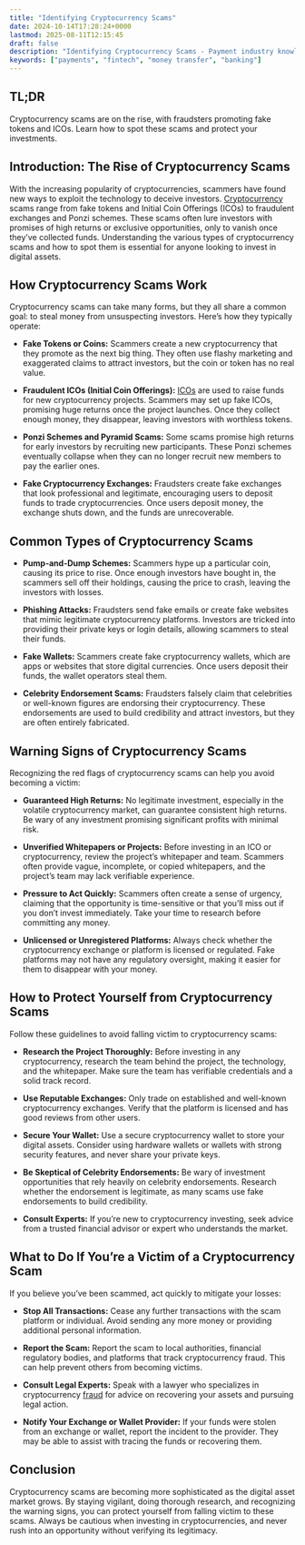 ```yaml
---
title: "Identifying Cryptocurrency Scams"
date: 2024-10-14T17:28:24+0000
lastmod: 2025-08-11T12:15:45
draft: false
description: "Identifying Cryptocurrency Scams - Payment industry knowledge and insights"
keywords: ["payments", "fintech", "money transfer", "banking"]
---
```


## TL;DR

Cryptocurrency scams are on the rise, with fraudsters promoting fake tokens and ICOs. Learn how to spot these scams and protect your investments.

## Introduction: The Rise of Cryptocurrency Scams

With the increasing popularity of cryptocurrencies, scammers have found new ways to exploit the technology to deceive investors. [Cryptocurrency](https://faisalkhanllc.xyz/resources/payments-wiki/c/cryptocurrency/) scams range from fake tokens and Initial Coin Offerings (ICOs) to fraudulent exchanges and Ponzi schemes. These scams often lure investors with promises of high returns or exclusive opportunities, only to vanish once they’ve collected funds. Understanding the various types of cryptocurrency scams and how to spot them is essential for anyone looking to invest in digital assets.

## How Cryptocurrency Scams Work

Cryptocurrency scams can take many forms, but they all share a common goal: to steal money from unsuspecting investors. Here’s how they typically operate:

- **Fake Tokens or Coins:** Scammers create a new cryptocurrency that they promote as the next big thing. They often use flashy marketing and exaggerated claims to attract investors, but the coin or token has no real value.

- **Fraudulent ICOs (Initial Coin Offerings):** [ICOs](https://faisalkhanllc.xyz/resources/payments-wiki/i/initial-coin-offering-ico/) are used to raise funds for new cryptocurrency projects. Scammers may set up fake ICOs, promising huge returns once the project launches. Once they collect enough money, they disappear, leaving investors with worthless tokens.

- **Ponzi Schemes and Pyramid Scams:** Some scams promise high returns for early investors by recruiting new participants. These Ponzi schemes eventually collapse when they can no longer recruit new members to pay the earlier ones.

- **Fake Cryptocurrency Exchanges:** Fraudsters create fake exchanges that look professional and legitimate, encouraging users to deposit funds to trade cryptocurrencies. Once users deposit money, the exchange shuts down, and the funds are unrecoverable.

## Common Types of Cryptocurrency Scams

- **Pump-and-Dump Schemes:** Scammers hype up a particular coin, causing its price to rise. Once enough investors have bought in, the scammers sell off their holdings, causing the price to crash, leaving the investors with losses.

- **Phishing Attacks:** Fraudsters send fake emails or create fake websites that mimic legitimate cryptocurrency platforms. Investors are tricked into providing their private keys or login details, allowing scammers to steal their funds.

- **Fake Wallets:** Scammers create fake cryptocurrency wallets, which are apps or websites that store digital currencies. Once users deposit their funds, the wallet operators steal them.

- **Celebrity Endorsement Scams:** Fraudsters falsely claim that celebrities or well-known figures are endorsing their cryptocurrency. These endorsements are used to build credibility and attract investors, but they are often entirely fabricated.

## Warning Signs of Cryptocurrency Scams

Recognizing the red flags of cryptocurrency scams can help you avoid becoming a victim:

- **Guaranteed High Returns:** No legitimate investment, especially in the volatile cryptocurrency market, can guarantee consistent high returns. Be wary of any investment promising significant profits with minimal risk.

- **Unverified Whitepapers or Projects:** Before investing in an ICO or cryptocurrency, review the project’s whitepaper and team. Scammers often provide vague, incomplete, or copied whitepapers, and the project’s team may lack verifiable experience.

- **Pressure to Act Quickly:** Scammers often create a sense of urgency, claiming that the opportunity is time-sensitive or that you’ll miss out if you don’t invest immediately. Take your time to research before committing any money.

- **Unlicensed or Unregistered Platforms:** Always check whether the cryptocurrency exchange or platform is licensed or regulated. Fake platforms may not have any regulatory oversight, making it easier for them to disappear with your money.

## How to Protect Yourself from Cryptocurrency Scams

Follow these guidelines to avoid falling victim to cryptocurrency scams:

- **Research the Project Thoroughly:** Before investing in any cryptocurrency, research the team behind the project, the technology, and the whitepaper. Make sure the team has verifiable credentials and a solid track record.

- **Use Reputable Exchanges:** Only trade on established and well-known cryptocurrency exchanges. Verify that the platform is licensed and has good reviews from other users.

- **Secure Your Wallet:** Use a secure cryptocurrency wallet to store your digital assets. Consider using hardware wallets or wallets with strong security features, and never share your private keys.

- **Be Skeptical of Celebrity Endorsements:** Be wary of investment opportunities that rely heavily on celebrity endorsements. Research whether the endorsement is legitimate, as many scams use fake endorsements to build credibility.

- **Consult Experts:** If you’re new to cryptocurrency investing, seek advice from a trusted financial advisor or expert who understands the market.

## What to Do If You’re a Victim of a Cryptocurrency Scam

If you believe you’ve been scammed, act quickly to mitigate your losses:

- **Stop All Transactions:** Cease any further transactions with the scam platform or individual. Avoid sending any more money or providing additional personal information.

- **Report the Scam:** Report the scam to local authorities, financial regulatory bodies, and platforms that track cryptocurrency fraud. This can help prevent others from becoming victims.

- **Consult Legal Experts:** Speak with a lawyer who specializes in cryptocurrency [fraud](https://faisalkhanllc.xyz/resources/payments-wiki/f/fraud/) for advice on recovering your assets and pursuing legal action.

- **Notify Your Exchange or Wallet Provider:** If your funds were stolen from an exchange or wallet, report the incident to the provider. They may be able to assist with tracing the funds or recovering them.

## Conclusion

Cryptocurrency scams are becoming more sophisticated as the digital asset market grows. By staying vigilant, doing thorough research, and recognizing the warning signs, you can protect yourself from falling victim to these scams. Always be cautious when investing in cryptocurrencies, and never rush into an opportunity without verifying its legitimacy.